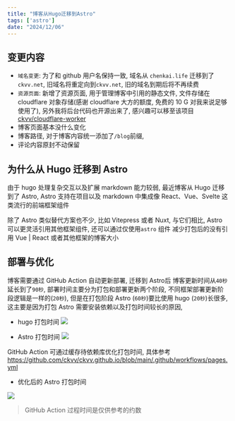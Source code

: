 ```yaml
---
title: "博客从Hugo迁移到Astro"
tags: ['astro']
date: "2024/12/06"
---
```


## 变更内容

+ `域名变更`: 为了和 github 用户名保持一致, 域名从 `chenkai.life` 迁移到了 `ckvv.net`, 旧域名将重定向到`ckvv.net`, 旧的域名到期后将不再续费
+ `资源页面`: 新增了资源页面, 用于管理博客中引用的静态文件, 文件存储在 cloudflare 对象存储(感谢 cloudflare 大方的额度, 免费的 10 G 对我来说足够使用了), 另外我将后台代码也开源出来了, 感兴趣可以移至该项目 [ckvv/cloudflare-worker](https://github.com/ckvv/cloudflare-worker)
+ 博客页面基本没什么变化
+ 博客路径, 对于博客内容统一添加了`/blog`前缀, 
+ 评论内容原封不动保留


## 为什么从 Hugo 迁移到 Astro

由于 hugo 处理复杂交互以及扩展 markdown 能力较弱, 最近博客从 Hugo 迁移到了 Astro, Astro 支持在项目以及 markdown 中集成像 React、Vue、Svelte 这类流行的前端框架组件  

除了 Astro 类似替代方案也不少, 比如 Vitepress 或者 Nuxt, 与它们相比, Astro 可以更灵活引用其他框架组件, 还可以通过仅使用`astro` 组件 减少打包后的没有引用 Vue | React 或者其他框架的博客大小

## 部署与优化

博客需要通过 GitHub Action 自动更新部署,  迁移到 Astro后 博客更新时间从`40秒`延长到了`90秒`, 部署时间主要分为打包和部署更新两个阶段, 不同框架部署更新阶段逻辑是一样的(`20秒`), 但是在打包阶段 Astro (`60秒`)要比使用 hugo (`20秒`)长很多,  这主要是因为打包 Astro 需要安装依赖以及打包时间较长的原因, 

+ hugo 打包时间
![](https://r2.ckvv.net/794ef03ee236f8fa8800f7a0f2ecd57065d063a8d2221a5e72fc5d54bae9851e.png)

+ Astro 打包时间
![](https://r2.ckvv.net/2eec754ecb7541e209f6a1a64028a2ab0beaba28f98fd17edc2914dc1475ab07.png)

GitHub Action 可通过缓存待依赖库优化打包时间, 具体参考 <https://github.com/ckvv/ckvv.github.io/blob/main/.github/workflows/pages.yml>

+ 优化后的 Astro 打包时间

![](https://r2.ckvv.net/2cf026f7b956322510a83c475862304ab00ca85f6497e2595459169ad13eff86.png)


> GitHub Action 过程时间是仅供参考的约数

